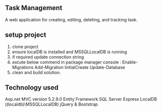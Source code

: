 Task Management 
--------------

A web application for creating, editing, deleting, and tracking task.

setup project
--------------
1. clone project
2. ensure localDB is installed and MSSQLLocalDB is running
3. if required update connection string
4. excute below commend in package manager console :
   Enable-Migrations
   Add-Migration InitialCreate
   Update-Database
5. clean and build solution.

Technology used 
------------------
Asp.net MVC version 5.2.9.0
Entity Framework
SQL Server Express LocalDB ((localdb)\MSSQLLocalDB)
jQuery & Bootstrap
